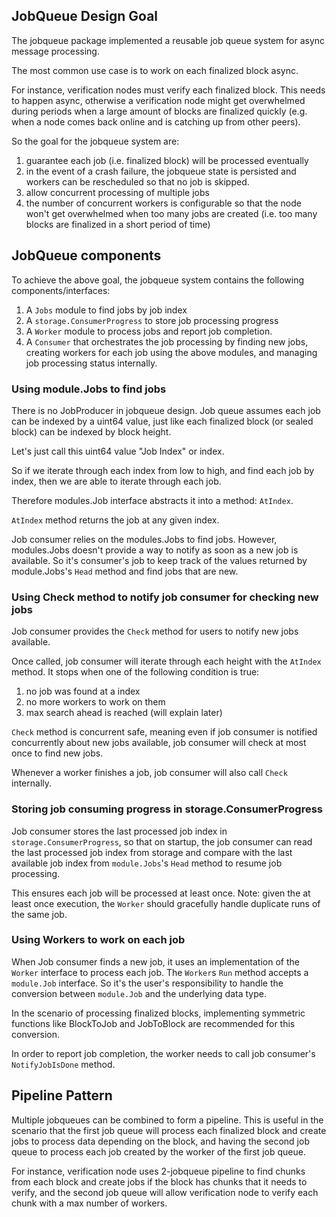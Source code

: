 ## JobQueue Design Goal

The jobqueue package implemented a reusable job queue system for async message processing.

The most common use case is to work on each finalized block async.

For instance, verification nodes must verify each finalized block. This needs to happen async, otherwise a verification node might get overwhelmed during periods when a large amount of blocks are finalized quickly (e.g. when a node comes back online and is catching up from other peers).

So the goal for the jobqueue system are:
1. guarantee each job (i.e. finalized block) will be processed eventually
2. in the event of a crash failure, the jobqueue state is persisted and workers can be rescheduled so that no job is skipped.
3. allow concurrent processing of multiple jobs
4. the number of concurrent workers is configurable so that the node won't get overwhelmed when too many jobs are created (i.e. too many blocks are finalized in a short period of time)

## JobQueue components
To achieve the above goal, the jobqueue system contains the following components/interfaces:
1. A `Jobs` module to find jobs by job index
2. A `storage.ConsumerProgress` to store job processing progress
3. A `Worker` module to process jobs and report job completion.
4. A `Consumer` that orchestrates the job processing by finding new jobs, creating workers for each job using the above modules, and managing job processing status internally.

### Using module.Jobs to find jobs
There is no JobProducer in jobqueue design. Job queue assumes each job can be indexed by a uint64 value, just like each finalized block (or sealed block) can be indexed by block height.

Let's just call this uint64 value "Job Index" or index.

So if we iterate through each index from low to high, and find each job by index, then we are able to iterate through each job.

Therefore modules.Job interface abstracts it into a method: `AtIndex`.

`AtIndex` method returns the job at any given index.

Job consumer relies on the modules.Jobs to find jobs. However, modules.Jobs doesn't provide a way to notify as soon as a new job is available. So it's consumer's job to keep track of the values returned by module.Jobs's `Head` method and find jobs that are new.

### Using Check method to notify job consumer for checking new jobs
Job consumer provides the `Check` method for users to notify new jobs available.

Once called, job consumer will iterate through each height with the `AtIndex` method. It stops when one of the following condition is true:
1. no job was found at a index
2. no more workers to work on them
3. max search ahead is reached (will explain later)

`Check` method is concurrent safe, meaning even if job consumer is notified concurrently about new jobs available, job consumer will check at most once to find new jobs.

Whenever a worker finishes a job, job consumer will also call `Check` internally.

### Storing job consuming progress in storage.ConsumerProgress
Job consumer stores the last processed job index in `storage.ConsumerProgress`, so that on startup, the job consumer can read the last processed job index from storage and compare with the last available job index from `module.Jobs`'s `Head` method to resume job processing.

This ensures each job will be processed at least once. Note: given the at least once execution, the `Worker` should gracefully handle duplicate runs of the same job.

### Using Workers to work on each job

When Job consumer finds a new job, it uses an implementation of the `Worker` interface to process each job. The `Worker`s `Run` method accepts a `module.Job` interface. So it's the user's responsibility to handle the conversion between `module.Job` and the underlying data type. 

In the scenario of processing finalized blocks, implementing symmetric functions like BlockToJob and JobToBlock are recommended for this conversion.

In order to report job completion, the worker needs to call job consumer's `NotifyJobIsDone` method.

## Pipeline Pattern
Multiple jobqueues can be combined to form a pipeline. This is useful in the scenario that the first job queue will process each finalized block and create jobs to process data depending on the block, and having the second job queue to process each job created by the worker of the first job queue.

For instance, verification node uses 2-jobqueue pipeline to find chunks from each block and create jobs if the block has chunks that it needs to verify, and the second job queue will allow verification node to verify each chunk with a max number of workers.
